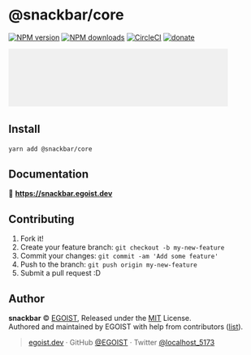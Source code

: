 # @snackbar/core

[![NPM version](https://badgen.net/npm/v/@snackbar/core)](https://npmjs.com/package/@snackbar/core) [![NPM downloads](https://badgen.net/npm/dm/@snackbar/core)](https://npmjs.com/package/@snackbar/core) [![CircleCI](https://badgen.net/circleci/github/egoist/snackbar/master)](https://circleci.com/gh/egoist/snackbar/tree/master) [![donate](https://badgen.net/badge/support%20me/donate/ff69b4)](https://patreon.com/egoist)

![preview](./media/snack.gif)

## Install

```bash
yarn add @snackbar/core
```

## Documentation

📝 **https://snackbar.egoist.dev**

## Contributing

1. Fork it!
2. Create your feature branch: `git checkout -b my-new-feature`
3. Commit your changes: `git commit -am 'Add some feature'`
4. Push to the branch: `git push origin my-new-feature`
5. Submit a pull request :D

## Author

**snackbar** © [EGOIST](https://github.com/egoist), Released under the [MIT](./LICENSE) License.<br>
Authored and maintained by EGOIST with help from contributors ([list](https://github.com/egoist/snackbar/contributors)).

> [egoist.dev](https://egoist.dev) · GitHub [@EGOIST](https://github.com/egoist) · Twitter [@localhost_5173](https://twitter.com/localhost_5173)
